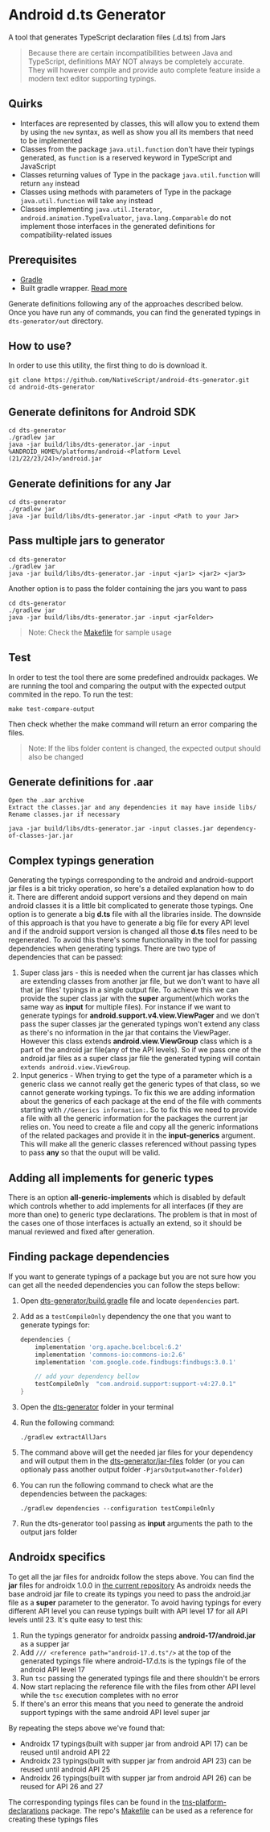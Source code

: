 # Android d.ts Generator
A tool that generates TypeScript declaration files (.d.ts) from Jars

> Because there are certain incompatibilities between Java and TypeScript, definitions MAY NOT always be completely accurate. They will however compile and provide auto complete feature inside a modern text editor supporting typings.

## Quirks
 - Interfaces are represented by classes, this will allow you to extend them by using the `new` syntax, as well as show you all its members that need to be implemented
 - Classes from the package `java.util.function` don't have their typings generated, as `function` is a reserved keyword in TypeScript and JavaScript
 - Classes returning values of Type in the package `java.util.function` will return `any` instead
 - Classes using methods with parameters of Type in the package `java.util.function` will take `any` instead
 - Classes implementing `java.util.Iterator`, `android.animation.TypeEvaluator`, `java.lang.Comparable` do not implement those interfaces in the generated definitions for compatibility-related issues


## Prerequisites
- [Gradle](https://docs.gradle.org/current/userguide/gradle_wrapper.html)
- Built gradle wrapper. [Read more](https://docs.gradle.org/current/userguide/gradle_wrapper.html#sec:adding_wrapper)


Generate definitions following any of the approaches described below. Once you have run any of commands, you can find the generated typings in `dts-generator/out` directory.

## How to use?
In order to use this utility, the first thing to do is download it.
```shell
git clone https://github.com/NativeScript/android-dts-generator.git
cd android-dts-generator
```

## Generate definitons for Android SDK
```shell
cd dts-generator
./gradlew jar
java -jar build/libs/dts-generator.jar -input %ANDROID_HOME%/platforms/android-<Platform Level (21/22/23/24)>/android.jar
```

## Generate definitions for any Jar
```shell
cd dts-generator
./gradlew jar
java -jar build/libs/dts-generator.jar -input <Path to your Jar>
```

## Pass multiple jars to generator
```shell
cd dts-generator
./gradlew jar
java -jar build/libs/dts-generator.jar -input <jar1> <jar2> <jar3>
```
Another option is to pass the folder containing the jars you want to pass
```shell
cd dts-generator
./gradlew jar
java -jar build/libs/dts-generator.jar -input <jarFolder>
```

> Note: Check the [Makefile](Makefile) for sample usage

## Test

In order to test the tool there are some predefined androuidx packages. We are running the tool and comparing the output with the expected output commited in the repo.
To run the test:

```shell
make test-compare-output
```

Then check whether the make command will return an error comparing the files.

> Note: If the libs folder content is changed, the expected output should also be changed

## Generate definitions for .aar
```
Open the .aar archive
Extract the classes.jar and any dependencies it may have inside libs/
Rename classes.jar if necessary
```
```shell
java -jar build/libs/dts-generator.jar -input classes.jar dependency-of-classes-jar.jar
```

## Complex typings generation
Generating the typings corresponding to the android and android-support jar files is a bit tricky operation, so here's a detailed explanation how to do it.
There are different andoid support versions and they depend on main android classes it is a little bit complicated to generate those typings. One option is to generate a big **d.ts** file with all the libraries inside. The downside of this approach is that you have to generate a big file for every API level and if the android support version is changed all those **d.ts** files need to be regenerated.
To avoid this there's some functionality in the tool for passing dependencies when generating typings.
There are two type of dependencies that can be passed:

1. Super class jars - this is needed when the current jar has classes which are extending classes from another jar file, but we don't want to have all that jar files' typings in a single output file. To achieve this we can provide the super class jar with the **super** argument(which works the same way as **input** for multiple files).
  For instance if we want to generate typings for **android.support.v4.view.ViewPager** and we don't pass the super classes jar the generated typings won't extend any class as there's no information in the jar that contains the ViewPager. However this class extends **android.view.ViewGroup** class which is a part of the android jar file(any of the API levels). So if we pass one of the android.jar files as a super class jar file the generated typing will contain `extends android.view.ViewGroup`.
2. Input generics - When trying to get the type of a parameter which is a generic class we cannot really get the generic types of that class, so we cannot generate working typings. To fix this we are adding information about the generics of each package at the end of the file with comments starting with `//Generics information:`.
  So to fix this we need to provide a file with all the generic information for the packages the current jar relies on. You need to create a file and copy all the generic informations of the related packages and provide it in the **input-generics** argument. This will make all the generic classes referenced without passing types to pass **any** so that the ouput will be valid.

## Adding all implements for generic types
There is an option **all-generic-implements** which is disabled by default which controls whether to add implements for all interfaces (if they are more than one) to generic type declarations. The problem is that in most of the cases one of those interfaces is actually an extend, so it should be manual reviewed and fixed after generation.

## Finding package dependencies
If you want to generate typings of a package but you are not sure how you can get all the needed dependencies you can follow the steps bellow:

1. Open [dts-generator/build.gradle](dts-generator/build.gradle) file and locate `dependencies` part.
2. Add as a `testCompileOnly` dependency the one that you want to generate typings for:

    ```groovy
    dependencies {
        implementation 'org.apache.bcel:bcel:6.2'
        implementation 'commons-io:commons-io:2.6'
        implementation 'com.google.code.findbugs:findbugs:3.0.1'

        // add your dependency bellow
        testCompileOnly  "com.android.support:support-v4:27.0.1"
    }
    ```

3. Open the [dts-generator](dts-generator) folder in your terminal
4. Run the following command:

    ```
    ./gradlew extractAllJars
    ```

5. The command above will get the needed jar files for your dependency and will output them in the [dts-generator/jar-files](dts-generator/jar-files) folder (or you can optionaly pass another output folder `-PjarsOutput=another-folder`)
6. You can run the following command to check what are the dependencies between the packages:

    ```
    ./gradlew dependencies --configuration testCompileOnly
    ```

7. Run the dts-generator tool passing as **input** arguments the path to the output jars folder

## Androidx specifics

To get all the jar files for androidx follow the steps above. You can find the **jar** files for androidx 1.0.0 in [the current repository](libs/androidx/1.0.0)
As androidx needs the base android jar file to create its typings you need to pass the android.jar file as a **super** parameter to the generator. To avoid having typings for every different API level you can reuse typings built with API level 17 for all API levels until 23. It's quite easy to test this:

1. Run the typings generator for androidx passing **android-17/android.jar** as a supper jar
2. Add `/// <reference path="android-17.d.ts"/>` at the top of the generated typings file where android-17.d.ts is the typings file of the android API level 17
3. Run `tsc` passing the generated typings file and there shouldn't be errors
4. Now start replacing the reference file with the files from other API level while the `tsc` execution completes with no error
5. If there's an error this means that you need to generate the android support typings with the same android API level super jar

By repeating the steps above we've found that:

- Androidx 17 typings(built with supper jar from android API 17) can be reused until android API 22
- Androidx 23 typings(built with supper jar from android API 23) can be reused until android API 25
- Androidx 26 typings(built with supper jar from android API 26) can be reused for API 26 and 27

The corresponding typings files can be found in the [tns-platform-declarations](https://github.com/NativeScript/NativeScript/tree/master/tns-platform-declarations) package. The repo's [Makefile](Makefile) can be used as a reference for creating these typings files
